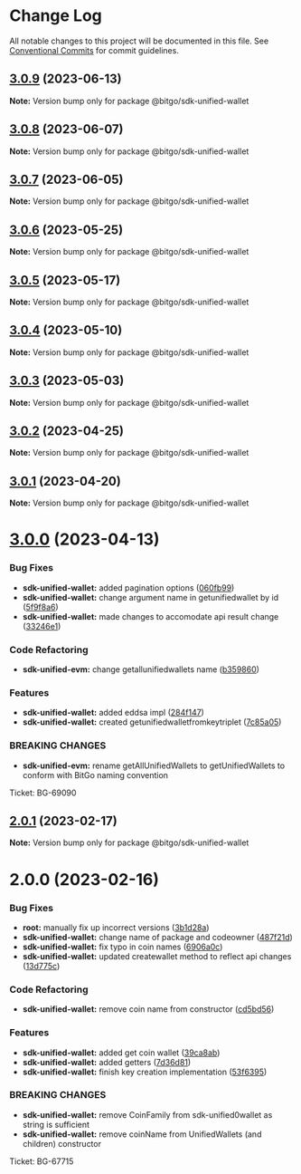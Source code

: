 # Change Log

All notable changes to this project will be documented in this file.
See [Conventional Commits](https://conventionalcommits.org) for commit guidelines.

## [3.0.9](https://github.com/BitGo/BitGoJS/compare/@bitgo/sdk-unified-wallet@3.0.8...@bitgo/sdk-unified-wallet@3.0.9) (2023-06-13)

**Note:** Version bump only for package @bitgo/sdk-unified-wallet

## [3.0.8](https://github.com/BitGo/BitGoJS/compare/@bitgo/sdk-unified-wallet@3.0.7...@bitgo/sdk-unified-wallet@3.0.8) (2023-06-07)

**Note:** Version bump only for package @bitgo/sdk-unified-wallet

## [3.0.7](https://github.com/BitGo/BitGoJS/compare/@bitgo/sdk-unified-wallet@3.0.6...@bitgo/sdk-unified-wallet@3.0.7) (2023-06-05)

**Note:** Version bump only for package @bitgo/sdk-unified-wallet

## [3.0.6](https://github.com/BitGo/BitGoJS/compare/@bitgo/sdk-unified-wallet@3.0.5...@bitgo/sdk-unified-wallet@3.0.6) (2023-05-25)

**Note:** Version bump only for package @bitgo/sdk-unified-wallet

## [3.0.5](https://github.com/BitGo/BitGoJS/compare/@bitgo/sdk-unified-wallet@3.0.4...@bitgo/sdk-unified-wallet@3.0.5) (2023-05-17)

**Note:** Version bump only for package @bitgo/sdk-unified-wallet

## [3.0.4](https://github.com/BitGo/BitGoJS/compare/@bitgo/sdk-unified-wallet@3.0.3...@bitgo/sdk-unified-wallet@3.0.4) (2023-05-10)

**Note:** Version bump only for package @bitgo/sdk-unified-wallet

## [3.0.3](https://github.com/BitGo/BitGoJS/compare/@bitgo/sdk-unified-wallet@3.0.2...@bitgo/sdk-unified-wallet@3.0.3) (2023-05-03)

**Note:** Version bump only for package @bitgo/sdk-unified-wallet

## [3.0.2](https://github.com/BitGo/BitGoJS/compare/@bitgo/sdk-unified-wallet@3.0.1...@bitgo/sdk-unified-wallet@3.0.2) (2023-04-25)

**Note:** Version bump only for package @bitgo/sdk-unified-wallet

## [3.0.1](https://github.com/BitGo/BitGoJS/compare/@bitgo/sdk-unified-wallet@3.0.0...@bitgo/sdk-unified-wallet@3.0.1) (2023-04-20)

**Note:** Version bump only for package @bitgo/sdk-unified-wallet

# [3.0.0](https://github.com/BitGo/BitGoJS/compare/@bitgo/sdk-unified-wallet@2.0.1...@bitgo/sdk-unified-wallet@3.0.0) (2023-04-13)

### Bug Fixes

- **sdk-unified-wallet:** added pagination options ([060fb99](https://github.com/BitGo/BitGoJS/commit/060fb9911d0d4c332a7c821c7743e00ae6d1571a))
- **sdk-unified-wallet:** change argument name in getunifiedwallet by id ([5f9f8a6](https://github.com/BitGo/BitGoJS/commit/5f9f8a6bc6401ca19bfe5870c3953bbcf3817a40))
- **sdk-unified-wallet:** made changes to accomodate api result change ([33246e1](https://github.com/BitGo/BitGoJS/commit/33246e1bcfb1c0aeba71eb11137dfc2039264fc5))

### Code Refactoring

- **sdk-unified-evm:** change getallunifiedwallets name ([b359860](https://github.com/BitGo/BitGoJS/commit/b3598605846f8eff4ae284fe32ead5ad6afb425c))

### Features

- **sdk-unified-wallet:** added eddsa impl ([284f147](https://github.com/BitGo/BitGoJS/commit/284f147df74cde83ab594338808eef83d6865615))
- **sdk-unified-wallet:** created getunifiedwalletfromkeytriplet ([7c85a05](https://github.com/BitGo/BitGoJS/commit/7c85a05ad1094fec357ebb20a373ccda1a4e05b8))

### BREAKING CHANGES

- **sdk-unified-evm:** rename getAllUnifiedWallets to getUnifiedWallets to conform with BitGo naming convention

Ticket: BG-69090

## [2.0.1](https://github.com/BitGo/BitGoJS/compare/@bitgo/sdk-unified-wallet@2.0.0...@bitgo/sdk-unified-wallet@2.0.1) (2023-02-17)

**Note:** Version bump only for package @bitgo/sdk-unified-wallet

# 2.0.0 (2023-02-16)

### Bug Fixes

- **root:** manually fix up incorrect versions ([3b1d28a](https://github.com/BitGo/BitGoJS/commit/3b1d28a8a4925e6dc1d89bb7482ea3b2f52b7b95))
- **sdk-unified-wallet:** change name of package and codeowner ([487f21d](https://github.com/BitGo/BitGoJS/commit/487f21d7d80f9318f7f5ce2c4263eac624c9bdcd))
- **sdk-unified-wallet:** fix typo in coin names ([6906a0c](https://github.com/BitGo/BitGoJS/commit/6906a0c5bb8ab0a22d210950fb8831cb0327014b))
- **sdk-unified-wallet:** updated createwallet method to reflect api changes ([13d775c](https://github.com/BitGo/BitGoJS/commit/13d775c8cc14fe268a62e06c22240bd4b855f837))

### Code Refactoring

- **sdk-unified-wallet:** remove coin name from constructor ([cd5bd56](https://github.com/BitGo/BitGoJS/commit/cd5bd5608c25c35f9258d6d96e97b7ecd22e61fa))

### Features

- **sdk-unified-wallet:** added get coin wallet ([39ca8ab](https://github.com/BitGo/BitGoJS/commit/39ca8ab26816273acecdf979847b48d1a0c557f1))
- **sdk-unified-wallet:** added getters ([7d36d81](https://github.com/BitGo/BitGoJS/commit/7d36d81590b778054f74549ea297ecc3a63acea7))
- **sdk-unified-wallet:** finish key creation implementation ([53f6395](https://github.com/BitGo/BitGoJS/commit/53f639537e3f3459dbaf1d9424225ae1590a2c1f))

### BREAKING CHANGES

- **sdk-unified-wallet:** remove CoinFamily from sdk-unified0wallet as string is sufficient
- **sdk-unified-wallet:** remove coinName from UnifiedWallets (and children) constructor

Ticket: BG-67715
